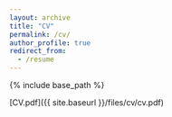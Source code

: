 ```yaml
---
layout: archive
title: "CV"
permalink: /cv/
author_profile: true
redirect_from:
  - /resume
---
```


{% include base_path %}

<object data="{{ site.baseurl }}/files/cv/cv.pdf" width="100%" type='application/pdf'>
  [CV.pdf]({{ site.baseurl }}/files/cv/cv.pdf)
</object>
